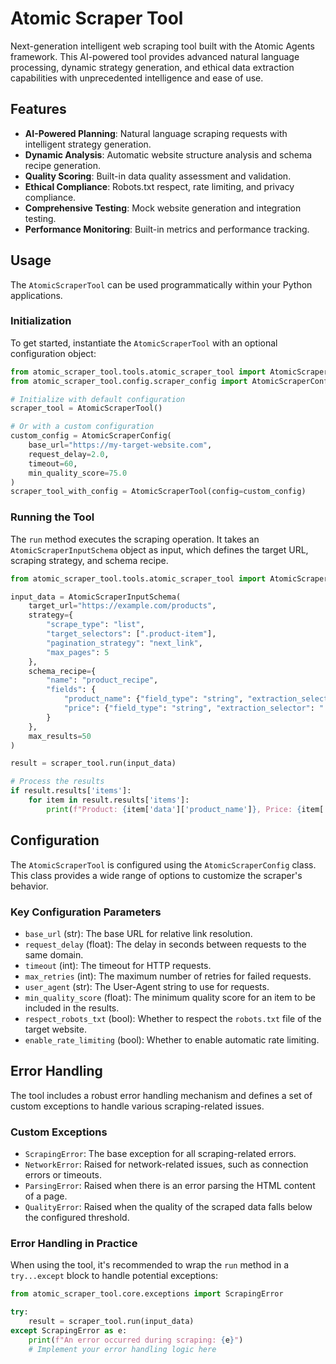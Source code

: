 # Atomic Scraper Tool

Next-generation intelligent web scraping tool built with the Atomic Agents framework. This AI-powered tool provides advanced natural language processing, dynamic strategy generation, and ethical data extraction capabilities with unprecedented intelligence and ease of use.

## Features

- **AI-Powered Planning**: Natural language scraping requests with intelligent strategy generation.
- **Dynamic Analysis**: Automatic website structure analysis and schema recipe generation.
- **Quality Scoring**: Built-in data quality assessment and validation.
- **Ethical Compliance**: Robots.txt respect, rate limiting, and privacy compliance.
- **Comprehensive Testing**: Mock website generation and integration testing.
- **Performance Monitoring**: Built-in metrics and performance tracking.

## Usage

The `AtomicScraperTool` can be used programmatically within your Python applications.

### Initialization

To get started, instantiate the `AtomicScraperTool` with an optional configuration object:

```python
from atomic_scraper_tool.tools.atomic_scraper_tool import AtomicScraperTool
from atomic_scraper_tool.config.scraper_config import AtomicScraperConfig

# Initialize with default configuration
scraper_tool = AtomicScraperTool()

# Or with a custom configuration
custom_config = AtomicScraperConfig(
    base_url="https://my-target-website.com",
    request_delay=2.0,
    timeout=60,
    min_quality_score=75.0
)
scraper_tool_with_config = AtomicScraperTool(config=custom_config)
```

### Running the Tool

The `run` method executes the scraping operation. It takes an `AtomicScraperInputSchema` object as input, which defines the target URL, scraping strategy, and schema recipe.

```python
from atomic_scraper_tool.tools.atomic_scraper_tool import AtomicScraperInputSchema

input_data = AtomicScraperInputSchema(
    target_url="https://example.com/products",
    strategy={
        "scrape_type": "list",
        "target_selectors": [".product-item"],
        "pagination_strategy": "next_link",
        "max_pages": 5
    },
    schema_recipe={
        "name": "product_recipe",
        "fields": {
            "product_name": {"field_type": "string", "extraction_selector": ".product-title"},
            "price": {"field_type": "string", "extraction_selector": ".price"}
        }
    },
    max_results=50
)

result = scraper_tool.run(input_data)

# Process the results
if result.results['items']:
    for item in result.results['items']:
        print(f"Product: {item['data']['product_name']}, Price: {item['data']['price']}")
```

## Configuration

The `AtomicScraperTool` is configured using the `AtomicScraperConfig` class. This class provides a wide range of options to customize the scraper's behavior.

### Key Configuration Parameters

- `base_url` (str): The base URL for relative link resolution.
- `request_delay` (float): The delay in seconds between requests to the same domain.
- `timeout` (int): The timeout for HTTP requests.
- `max_retries` (int): The maximum number of retries for failed requests.
- `user_agent` (str): The User-Agent string to use for requests.
- `min_quality_score` (float): The minimum quality score for an item to be included in the results.
- `respect_robots_txt` (bool): Whether to respect the `robots.txt` file of the target website.
- `enable_rate_limiting` (bool): Whether to enable automatic rate limiting.

## Error Handling

The tool includes a robust error handling mechanism and defines a set of custom exceptions to handle various scraping-related issues.

### Custom Exceptions

- `ScrapingError`: The base exception for all scraping-related errors.
- `NetworkError`: Raised for network-related issues, such as connection errors or timeouts.
- `ParsingError`: Raised when there is an error parsing the HTML content of a page.
- `QualityError`: Raised when the quality of the scraped data falls below the configured threshold.

### Error Handling in Practice

When using the tool, it's recommended to wrap the `run` method in a `try...except` block to handle potential exceptions:

```python
from atomic_scraper_tool.core.exceptions import ScrapingError

try:
    result = scraper_tool.run(input_data)
except ScrapingError as e:
    print(f"An error occurred during scraping: {e}")
    # Implement your error handling logic here
```
